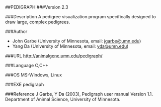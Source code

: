 ##PEDIGRAPH
###Version
2.3

###Description
A pedigree visualization program specifically designed to draw large, complex pedigrees.

###Author
* John Garbe (University of Minnesota, email: jgarbe@umn.edu)
* Yang Da (University of Minnesota, email: yda@umn.edu)

###URL
http://animalgene.umn.edu/pedigraph/

###Language
C,C++

###OS
MS-Windows, Linux

###EXE
pedigraph

###Reference
J Garbe, Y Da (2003), Pedigraph user manual Version 1.1\. Department of Animal Science, University of Minnesota.


